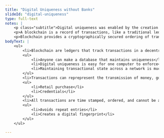 ```yaml
--- 
title: "Digital Uniqueness without Banks"
slideId: "digital-uniqueness"
type: full-text
notes: | 
    <p class="subtitle">Digital uniqueness was enabled by the creation of Bitcoin. Its creation addressed if a financial system can exist without centralized action and authority.</p>
    <p>A blockchain is a record of transactions, like a traditional ledger. These transactions can be any movement of money, goods or secure data&#x2014;a purchase at a supermarket, for example, or the assignment of any government issued ID number.</p>
    <p>Blockchain provides a cryptographically secured ordering of transactions, and uses a practice known as &#x201C;triple-entry accounting&#x201D;. Traditionally, both the creditor and debtor each keep their own ledger of their business transactions. Blockchain transactions come with an additional public receipt that reflects this transfer of funds. Essentially, a transparent receipt with verified details is provided to the entire network.</p>
bodyText: | 
    <ul>
        <li>Blockchain are ledgers that track transactions in a decentralized way</li>
        <ul>
            <li>Anyone can make a database that maintains uniqueness</li>
            <li>Digital uniqueness is easy for one computer to enforce</li>
            <li>Maintaining transactional state across a network is much harder</li>
        </ul>
        <li>Transactions can reprepresent the transmission of money, goods, or data</li>
        <ul>
            <li>Retail purchase</li>
            <li>Credentials</li>
        </ul>
        <li>All transactions are time stamped, ordered, and cannot be altered (immutable)</li>
        <ul>
            <li>Avoids repeat entries</li>
            <li>Creates a digital fingerprint</li>
        </ul>
    </ul>

---
```


